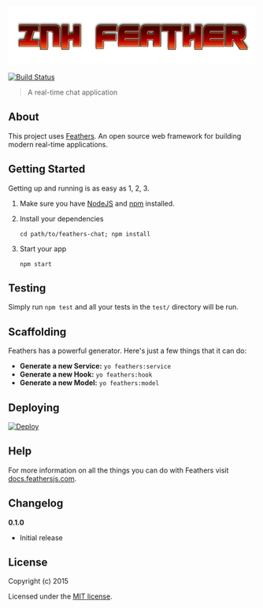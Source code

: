 ![Chat App](coollogo_com-14912850.png)

[![Build Status](https://travis-ci.org/feathersjs/feathers-chat.png?branch=master)](https://travis-ci.org/feathersjs/feathers-chat)

> A real-time chat application

## About

This project uses [Feathers](http://feathersjs.com). An open source web  framework for building modern real-time applications.

## Getting Started

Getting up and running is as easy as 1, 2, 3.

1. Make sure you have [NodeJS](https://nodejs.org/) and [npm](https://www.npmjs.com/) installed.
2. Install your dependencies
    
    ```
    cd path/to/feathers-chat; npm install
    ```

3. Start your app
    
    ```
    npm start
    ```

## Testing

Simply run `npm test` and all your tests in the `test/` directory will be run.

## Scaffolding

Feathers has a powerful generator. Here's just a few things that it can do:

- **Generate a new Service:** `yo feathers:service`
- **Generate a new Hook:** `yo feathers:hook`
- **Generate a new Model:** `yo feathers:model`

## Deploying

[![Deploy](https://www.herokucdn.com/deploy/button.svg)](https://heroku.com/deploy?template=https://github.com/Noculi/feathers-chat)

## Help

For more information on all the things you can do with Feathers visit [docs.feathersjs.com](http://docs.feathersjs.com).

## Changelog

__0.1.0__

- Initial release

## License

Copyright (c) 2015

Licensed under the [MIT license](LICENSE).
